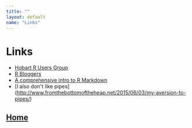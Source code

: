 ```yaml
---
title: ""
layout: default
name: "Links"
---
```


# Links 

- [Hobart R Users Group](http://www.meetup.com/hobart-r-users-group) 
- [R Bloggers](http://www.r-bloggers.com/)
- [A comprehensive intro to R Markdown](http://www.introductoryr.co.uk/Reproducibility/Markdown_guide.html)
- [I also don't like pipes] (http://www.fromthebottomoftheheap.net/2015/06/03/my-aversion-to-pipes/)

## [Home](http://australianantarcticdatacentre.github.io/GentleR/)


